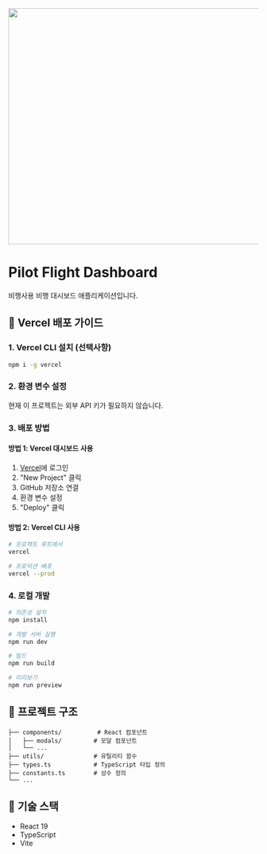 <div align="center">
<img width="1200" height="475" alt="GHBanner" src="https://github.com/user-attachments/assets/0aa67016-6eaf-458a-adb2-6e31a0763ed6" />
</div>

# Pilot Flight Dashboard

비행사용 비행 대시보드 애플리케이션입니다.

## 🚀 Vercel 배포 가이드

### 1. Vercel CLI 설치 (선택사항)
```bash
npm i -g vercel
```

### 2. 환경 변수 설정
현재 이 프로젝트는 외부 API 키가 필요하지 않습니다.

### 3. 배포 방법

#### 방법 1: Vercel 대시보드 사용
1. [Vercel](https://vercel.com)에 로그인
2. "New Project" 클릭
3. GitHub 저장소 연결
4. 환경 변수 설정
5. "Deploy" 클릭

#### 방법 2: Vercel CLI 사용
```bash
# 프로젝트 루트에서
vercel

# 프로덕션 배포
vercel --prod
```

### 4. 로컬 개발
```bash
# 의존성 설치
npm install

# 개발 서버 실행
npm run dev

# 빌드
npm run build

# 미리보기
npm run preview
```

## 📁 프로젝트 구조
```
├── components/          # React 컴포넌트
│   ├── modals/         # 모달 컴포넌트
│   └── ...
├── utils/              # 유틸리티 함수
├── types.ts            # TypeScript 타입 정의
├── constants.ts        # 상수 정의
└── ...
```

## 🔧 기술 스택
- React 19
- TypeScript
- Vite
